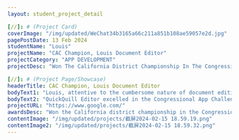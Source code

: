 ```yaml
---
layout: student_project_detail

[//]: # (Project Card)
coverImage: "/img/updated/WeChat34b3165a66c211a851b108ae59057e2d.jpg"
pagePostDate: 13 Feb 2024
studentName: "Louis"
projectName: "CAC Champion, Louis Document Editor"
projectCategory: "APP DEVELOPMENT"
projectDesc: "Won The California District Championship In The Congressional Challenge"

[//]: # (Project Page/Showcase)
headerTitle: CAC Champion, Louis Document Editor
bodyText1: "Louis, attentive to the cumbersome nature of document editing, especially the inefficiency encountered with math and science documents, developed an editor named QuickQuill Editor. This tool embraces minimalism to master complexity."
bodyText2: "QuickQuill Editor excelled in the Congressional App Challenge in California, winning first place and congressional praise, and will be showcased at the White House, recognizing Louis's innovation and problem-solving skills."
projectURL: "https://www.google.com/"
awardsDesc: "Won the California district championship in the Congressional Challenge"
contentImage: "/img/updated/projects/截屏2024-02-15 18.59.19.png"
contentImage2: "/img/updated/projects/截屏2024-02-15 18.59.32.png"
---
```

